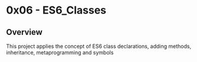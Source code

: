 # 0x06 - ES6_Classes

## Overview
This project applies the concept of ES6 class declarations, adding methods, inheritance, metaprogramming and symbols